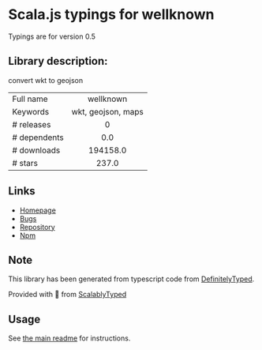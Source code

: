 
# Scala.js typings for wellknown

Typings are for version 0.5

## Library description:
convert wkt to geojson

|                    |                 |
| ------------------ | :-------------: |
| Full name          | wellknown |
| Keywords           | wkt, geojson, maps |
| # releases         | 0 |
| # dependents       | 0.0 |
| # downloads        | 194158.0 |
| # stars            | 237.0 |

## Links
- [Homepage](https://github.com/mapbox/wellknown#readme)
- [Bugs](https://github.com/mapbox/wellknown/issues)
- [Repository](https://github.com/mapbox/wellknown)
- [Npm](https://www.npmjs.com/package/wellknown)
    


## Note
This library has been generated from typescript code from [DefinitelyTyped](https://definitelytyped.org).

Provided with :purple_heart: from [ScalablyTyped](https://github.com/oyvindberg/ScalablyTyped)

## Usage
See [the main readme](../../readme.md) for instructions.


